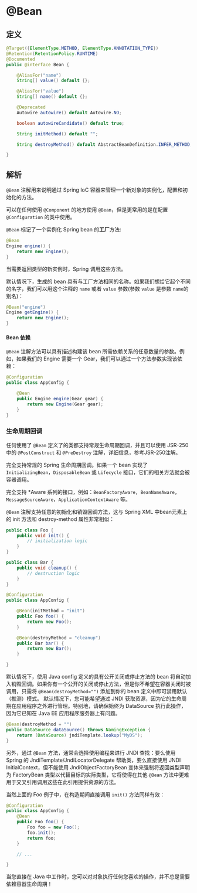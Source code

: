 # @Bean

## 定义

```java
@Target({ElementType.METHOD, ElementType.ANNOTATION_TYPE})
@Retention(RetentionPolicy.RUNTIME)
@Documented
public @interface Bean {

    @AliasFor("name")
    String[] value() default {};

    @AliasFor("value")
    String[] name() default {};

    @Deprecated
    Autowire autowire() default Autowire.NO;

    boolean autowireCandidate() default true;

    String initMethod() default "";

    String destroyMethod() default AbstractBeanDefinition.INFER_METHOD;

}
```

## 解析

`@Bean` 注解用来说明通过 Spring IoC 容器来管理一个新对象的实例化，配置和初始化的方法。

可以在任何使用 `@Component` 的地方使用 `@Bean`，但是更常用的是在配置 `@Configuration` 的类中使用。

`@Bean` 标记了一个实例化 Spring bean 的**工厂**方法:

```java
@Bean
Engine engine() {
    return new Engine();
}
```

当需要返回类型的新实例时，Spring 调用这些方法。

默认情况下，生成的 bean 具有与工厂方法相同的名称。如果我们想给它起个不同的名字，我们可以用这个注释的 `name` 或者 `value` 参数\(参数 `value` 是参数 `name`的别名\)：

```java
@Bean("engine")
Engine getEngine() {
    return new Engine();
}
```

#### **Bean 依赖**

`@Bean` 注解方法可以具有描述构建该 bean 所需依赖关系的任意数量的参数。例如，如果我们的 Engine 需要一个 Gear，我们可以通过一个方法参数实现该依赖：

```java
@Configuration
public class AppConfig {

    @Bean
    public Engine engine(Gear gear) {
        return new Engine(Gear gear);
    }
}
```

### **生命周期回调**

任何使用了 `@Bean` 定义了的类都支持常规生命周期回调，并且可以使用 JSR-250 中的 `@PostConstruct` 和 `@PreDestroy` 注解，详细信息，参考JSR-250注解。

完全支持常规的 Spring 生命周期回调。如果一个 bean 实现了 `InitializingBean`，`DisposableBean` 或 `Lifecycle` 接口，它们的相关方法就会被容器调用。

完全支持 \*Aware 系列的接口，例如：`BeanFactoryAware`，`BeanNameAware`，`MessageSourceAware`，`ApplicationContextAware` 等。

`@Bean` 注解支持任意的初始化和销毁回调方法，这与 Spring XML 中bean元素上的 init 方法和 destroy-method 属性非常相似：

```java
public class Foo {
    public void init() {
        // initialization logic
    }
}

public class Bar {
    public void cleanup() {
        // destruction logic
    }
}

@Configuration
public class AppConfig {

    @Bean(initMethod = "init")
    public Foo foo() {
        return new Foo();
    }

    @Bean(destroyMethod = "cleanup")
    public Bar bar() {
        return new Bar();
    }

}
```

默认情况下，使用 Java config 定义的具有公开关闭或停止方法的 bean 将自动加入销毁回调。如果你有一个公开的关闭或停止方法，但是你不希望在容器关闭时被调用，只需将 `@Bean(destroyMethod="")` 添加到你的 bean 定义中即可禁用默认（推测）模式。 默认情况下，您可能希望通过 JNDI 获取资源，因为它的生命周期在应用程序之外进行管理。特别地，请确保始终为 DataSource 执行此操作，因为它已知在 Java EE 应用程序服务器上有问题。

```java
@Bean(destroyMethod = "")
public DataSource dataSource() throws NamingException {
    return (DataSource) jndiTemplate.lookup("MyDS");
}
```

另外，通过 `@Bean` 方法，通常会选择使用编程来进行 JNDI 查找：要么使用 Spring 的 JndiTemplate/JndiLocatorDelegate 帮助类，要么直接使用 JNDI InitialContext，但不能使用 JndiObjectFactoryBean 变体来强制将返回类型声明为 FactoryBean 类型以代替目标的实际类型，它将使得在其他 `@Bean` 方法中更难用于交叉引用调用这些在此引用提供资源的方法。

当然上面的 Foo 例子中，在构造期间直接调用 `init()` 方法同样有效：

```java
@Configuration
public class AppConfig {
    @Bean
    public Foo foo() {
        Foo foo = new Foo();
        foo.init();
        return foo;
    }

    // ...

}
```

当您直接在 Java 中工作时，您可以对对象执行任何您喜欢的操作，并不总是需要依赖容器生命周期！



